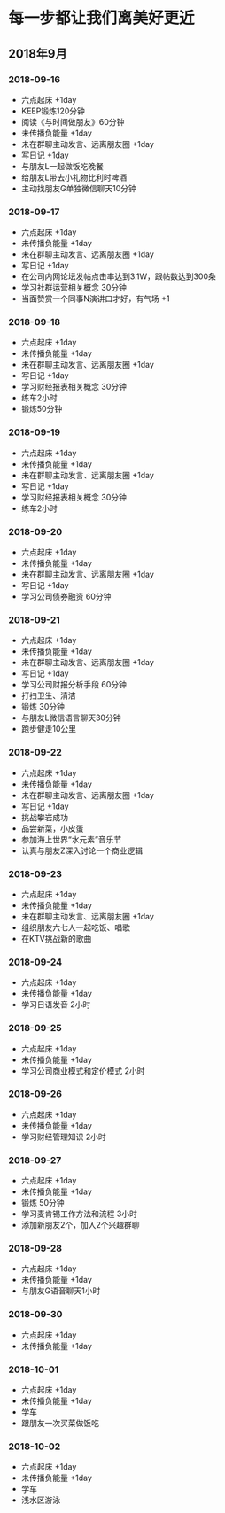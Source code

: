 # 每一步都让我们离美好更近
## 2018年9月
### 2018-09-16
+ 六点起床 +1day
+ KEEP锻炼120分钟
+ 阅读《与时间做朋友》60分钟
+ 未传播负能量 +1day
+ 未在群聊主动发言、远离朋友圈 +1day
+ 写日记 +1day
+ 与朋友L一起做饭吃晚餐
+ 给朋友L带去小礼物比利时啤酒
+ 主动找朋友G单独微信聊天10分钟

### 2018-09-17
+ 六点起床 +1day
+ 未传播负能量 +1day
+ 未在群聊主动发言、远离朋友圈 +1day
+ 写日记 +1day
+ 在公司内网论坛发帖点击率达到3.1W，跟帖数达到300条
+ 学习社群运营相关概念 30分钟
+ 当面赞赏一个同事N演讲口才好，有气场 +1

### 2018-09-18
+ 六点起床 +1day
+ 未传播负能量 +1day
+ 未在群聊主动发言、远离朋友圈 +1day
+ 写日记 +1day
+ 学习财经报表相关概念 30分钟
+ 练车2小时
+ 锻炼50分钟

### 2018-09-19
+ 六点起床 +1day
+ 未传播负能量 +1day
+ 未在群聊主动发言、远离朋友圈 +1day
+ 写日记 +1day
+ 学习财经报表相关概念 30分钟
+ 练车2小时

### 2018-09-20
+ 六点起床 +1day
+ 未传播负能量 +1day
+ 未在群聊主动发言、远离朋友圈 +1day
+ 写日记 +1day
+ 学习公司债券融资 60分钟

### 2018-09-21
+ 六点起床 +1day
+ 未传播负能量 +1day
+ 未在群聊主动发言、远离朋友圈 +1day
+ 写日记 +1day
+ 学习公司财报分析手段 60分钟
+ 打扫卫生、清洁
+ 锻炼 30分钟
+ 与朋友L微信语言聊天30分钟
+ 跑步健走10公里

### 2018-09-22
+ 六点起床 +1day
+ 未传播负能量 +1day
+ 未在群聊主动发言、远离朋友圈 +1day
+ 写日记 +1day
+ 挑战攀岩成功
+ 品尝新菜，小皮蛋
+ 参加海上世界“水元素”音乐节
+ 认真与朋友Z深入讨论一个商业逻辑

### 2018-09-23
+ 六点起床 +1day
+ 未传播负能量 +1day
+ 未在群聊主动发言、远离朋友圈 +1day
+ 组织朋友六七人一起吃饭、唱歌
+ 在KTV挑战新的歌曲

### 2018-09-24
+ 六点起床 +1day
+ 未传播负能量 +1day
+ 学习日语发音 2小时

### 2018-09-25
+ 六点起床 +1day
+ 未传播负能量 +1day
+ 学习公司商业模式和定价模式 2小时

### 2018-09-26
+ 六点起床 +1day
+ 未传播负能量 +1day
+ 学习财经管理知识 2小时

### 2018-09-27
+ 六点起床 +1day
+ 未传播负能量 +1day
+ 锻炼 50分钟
+ 学习麦肯锡工作方法和流程 3小时
+ 添加新朋友2个，加入2个兴趣群聊

### 2018-09-28
+ 六点起床 +1day
+ 未传播负能量 +1day
+ 与朋友G语音聊天1小时

### 2018-09-30
+ 六点起床 +1day
+ 未传播负能量 +1day

### 2018-10-01
+ 六点起床 +1day
+ 未传播负能量 +1day
+ 学车
+ 跟朋友一次买菜做饭吃

### 2018-10-02
+ 六点起床 +1day
+ 未传播负能量 +1day
+ 学车
+ 浅水区游泳